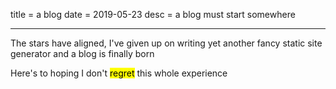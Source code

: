 title = a blog
date = 2019-05-23
desc = a blog must start somewhere

---

The stars have aligned,
I've given up on writing yet another fancy static site generator and a blog is finally born

Here's to hoping I don't <mark>regret</mark> this whole experience
